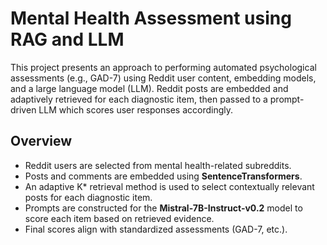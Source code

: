 # Mental Health Assessment using RAG and LLM

This project presents an approach to performing automated psychological assessments (e.g., GAD-7) using Reddit user content, embedding models, and a large language model (LLM). Reddit posts are embedded and adaptively retrieved for each diagnostic item, then passed to a prompt-driven LLM which scores user responses accordingly.

## Overview

- Reddit users are selected from mental health-related subreddits.
- Posts and comments are embedded using **SentenceTransformers**.
- An adaptive K* retrieval method is used to select contextually relevant posts for each diagnostic item.
- Prompts are constructed for the **Mistral-7B-Instruct-v0.2** model to score each item based on retrieved evidence.
- Final scores align with standardized assessments (GAD-7, etc.).
